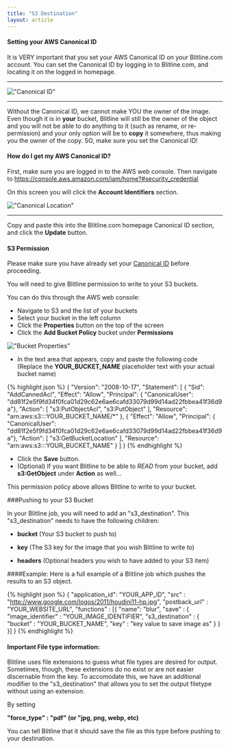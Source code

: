 ```yaml
---
title: "S3 Destination"
layout: article
---
```


#### Setting your AWS Canonical ID

It is VERY important that you set your AWS Canonical ID on your Blitline.com account. You can set the Canonical ID by logging in to Blitline.com, and locating it on the logged in homepage.

---

!["Canonical ID"](//s3.amazonaws.com/web.blitline/blog/canonical_id.jpg)

---

Without the Canonical ID, we cannot make YOU the owner of the image. Even though it is in **your** bucket, Blitline will still be the owner of the object and you will not be able to do anything to it (such as rename, or re-permission) and your only option will be to **copy** it somewhere, thus making you the owner of the copy. SO, make sure you set the Canonical ID!

#### How do I get my AWS Canonical ID?

First, make sure you are logged in to the AWS web console. Then navigate to https://console.aws.amazon.com/iam/home?#security_credential 

On this screen you will click the 
**Account Identifiers** section.

!["Canonical Location"](https://s3.amazonaws.com/web.blitline/blog/canonical_location.jpg)

---

Copy and paste this into the Blitline.com homepage Canonical ID section, and click the **Update** button.


#### S3 Permission

Please make sure you have already set your [Canonical ID](http://107.170.77.57/#post10) before proceeding. 

You will need to give Blitline permission to write to your S3 buckets.

You can do this through the AWS web console:

* Navigate to S3 and the list of your buckets
* Select your bucket in the left column
* Click the **Properties** button on the top of the screen
* Click the **Add Bucket Policy** bucket under **Permissions**

!["Bucket Properties"](https://s3.amazonaws.com/web.blitline/blog/bucket_properties.jpg)

* In the text area that appears, copy and paste the following code (Replace the **YOUR\_BUCKET\_NAME** placeholder text with your actual bucket name) 

{% highlight json %}
  {
     "Version": "2008-10-17",
     "Statement": [
      {
        "Sid": "AddCannedAcl",
        "Effect": "Allow",
        "Principal": { "CanonicalUser": "dd81f2e5f9fd34f0fca01d29c62e6ae6cafd33079d99d14ad22fbbea41f36d9a"},
        "Action": [
          "s3:PutObjectAcl",
          "s3:PutObject"
        ],
        "Resource": "arn:aws:s3:::YOUR_BUCKET_NAME/*"
      },
      {
        "Effect": "Allow",
        "Principal": { "CanonicalUser": "dd81f2e5f9fd34f0fca01d29c62e6ae6cafd33079d99d14ad22fbbea41f36d9a"},
        "Action": [
          "s3:GetBucketLocation"
        ],
        "Resource": "arn:aws:s3:::YOUR_BUCKET_NAME"
      }
    ]
  }
{% endhighlight %}

* Click the **Save** button.
* (Optional) If you want Blitline to be able to *READ* from your bucket, add **s3:GetObject** under **Action** as well...

This permission policy above allows Blitline to write to your bucket.

###Pushing to your S3 Bucket

In your Blitline job, you will need to add an "s3\_destination". This "s3\_destination" needs to have the following children:

- **bucket** (Your S3 bucket to push to) 

- **key** (The S3 key for the image that you wish Blitline to write to)

- **headers** (Optional headers you wish to have added to your S3 item)


####Example:
Here is a full example of a Blitline job which pushes the results to an S3 object.

{% highlight json %}
{
  "application_id": "YOUR_APP_ID",
  "src" : "http://www.google.com/logos/2011/houdini11-hp.jpg",
  "postback_url" : "YOUR_WEBSITE_URL",
  "functions" : [{
      "name": "blur",
      "save" : {
          "image_identifier" : "YOUR_IMAGE_IDENTIFIER",
          "s3_destination" : {
              "bucket" : "YOUR_BUCKET_NAME",
              "key" : "key value to save image as"
          }
      }
    }]
  }
{% endhighlight %}


#### Important File type information:

Blitline uses file extensions to guess what file types are desired for output. Sometimes, though, these extensions do no exist or are not easier discernable from the key. To accomodate this, we have an additional modifier to the "s3\_destination" that allows you to set the output filetype without using an extension.

By setting

**"force_type" : "pdf" (or "jpg, png, webp, etc)**

You can tell Blitline that it should save the file as this type before pushing to your destination.


